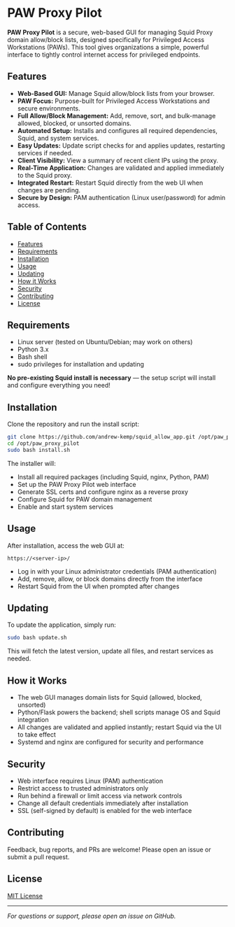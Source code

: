 # PAW Proxy Pilot

**PAW Proxy Pilot** is a secure, web-based GUI for managing Squid Proxy domain allow/block lists, designed specifically for Privileged Access Workstations (PAWs). This tool gives organizations a simple, powerful interface to tightly control internet access for privileged endpoints.

## Features

- **Web-Based GUI:** Manage Squid allow/block lists from your browser.
- **PAW Focus:** Purpose-built for Privileged Access Workstations and secure environments.
- **Full Allow/Block Management:** Add, remove, sort, and bulk-manage allowed, blocked, or unsorted domains.
- **Automated Setup:** Installs and configures all required dependencies, Squid, and system services.
- **Easy Updates:** Update script checks for and applies updates, restarting services if needed.
- **Client Visibility:** View a summary of recent client IPs using the proxy.
- **Real-Time Application:** Changes are validated and applied immediately to the Squid proxy.
- **Integrated Restart:** Restart Squid directly from the web UI when changes are pending.
- **Secure by Design:** PAM authentication (Linux user/password) for admin access.

## Table of Contents

- [Features](#features)
- [Requirements](#requirements)
- [Installation](#installation)
- [Usage](#usage)
- [Updating](#updating)
- [How it Works](#how-it-works)
- [Security](#security)
- [Contributing](#contributing)
- [License](#license)

## Requirements

- Linux server (tested on Ubuntu/Debian; may work on others)
- Python 3.x
- Bash shell
- sudo privileges for installation and updating

**No pre-existing Squid install is necessary** — the setup script will install and configure everything you need!

## Installation

Clone the repository and run the install script:

```bash
git clone https://github.com/andrew-kemp/squid_allow_app.git /opt/paw_proxy_pilot
cd /opt/paw_proxy_pilot
sudo bash install.sh
```

The installer will:

- Install all required packages (including Squid, nginx, Python, PAM)
- Set up the PAW Proxy Pilot web interface
- Generate SSL certs and configure nginx as a reverse proxy
- Configure Squid for PAW domain management
- Enable and start system services

## Usage

After installation, access the web GUI at:

```
https://<server-ip>/
```

- Log in with your Linux administrator credentials (PAM authentication)
- Add, remove, allow, or block domains directly from the interface
- Restart Squid from the UI when prompted after changes

## Updating

To update the application, simply run:

```bash
sudo bash update.sh
```

This will fetch the latest version, update all files, and restart services as needed.

## How it Works

- The web GUI manages domain lists for Squid (allowed, blocked, unsorted)
- Python/Flask powers the backend; shell scripts manage OS and Squid integration
- All changes are validated and applied instantly; restart Squid via the UI to take effect
- Systemd and nginx are configured for security and performance

## Security

- Web interface requires Linux (PAM) authentication
- Restrict access to trusted administrators only
- Run behind a firewall or limit access via network controls
- Change all default credentials immediately after installation
- SSL (self-signed by default) is enabled for the web interface

## Contributing

Feedback, bug reports, and PRs are welcome! Please open an issue or submit a pull request.

## License

[MIT License](LICENSE)

---

*For questions or support, please open an issue on GitHub.*
